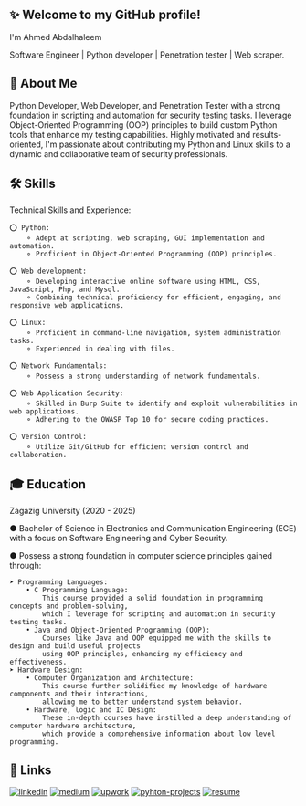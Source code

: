 ## ✨ Welcome to my GitHub profile!
I'm Ahmed Abdalhaleem

Software Engineer | Python developer | Penetration tester | Web scraper.

## 🚀 About Me
Python Developer, Web Developer, and Penetration Tester with a strong foundation in scripting and automation for security testing tasks.
I leverage Object-Oriented Programming (OOP) principles to build custom Python tools that enhance my testing capabilities.
Highly motivated and results-oriented, I'm passionate about contributing my Python and Linux skills to a dynamic and collaborative team of security professionals.

## 🛠 Skills
Technical Skills and Experience:

    ⭕ Python:
        ⚬ Adept at scripting, web scraping, GUI implementation and automation.
        ⚬ Proficient in Object-Oriented Programming (OOP) principles.
    
    ⭕ Web development:
        ⚬ Developing interactive online software using HTML, CSS, JavaScript, Php, and Mysql.
        ⚬ Combining technical proficiency for efficient, engaging, and responsive web applications.
        
    ⭕ Linux:
        ⚬ Proficient in command-line navigation, system administration tasks.
        ⚬ Experienced in dealing with files.

    ⭕ Network Fundamentals:
        ⚬ Possess a strong understanding of network fundamentals.
    
    ⭕ Web Application Security:
        ⚬ Skilled in Burp Suite to identify and exploit vulnerabilities in web applications.
        ⚬ Adhering to the OWASP Top 10 for secure coding practices.

    ⭕ Version Control:
        ⚬ Utilize Git/GitHub for efficient version control and collaboration.
        
## 🎓 Education
Zagazig University (2020 - 2025)

● Bachelor of Science in Electronics and Communication Engineering (ECE) with a focus on Software Engineering and Cyber Security.

● Possess a strong foundation in computer science principles gained through:

    ➤ Programming Languages:
        • C Programming Language:
            This course provided a solid foundation in programming concepts and problem-solving,
            which I leverage for scripting and automation in security testing tasks.
        • Java and Object-Oriented Programming (OOP):
            Courses like Java and OOP equipped me with the skills to design and build useful projects
            using OOP principles, enhancing my efficiency and effectiveness.
    ➤ Hardware Design:
        • Computer Organization and Architecture:
            This course further solidified my knowledge of hardware components and their interactions,
            allowing me to better understand system behavior.
        • Hardware, logic and IC Design:
            These in-depth courses have instilled a deep understanding of computer hardware architecture,
            which provide a comprehensive information about low level programming.
            
## 🔗 Links
[![linkedin](https://img.shields.io/badge/linkedin-0A66C2?style=for-the-badge&logo=linkedin&logoColor=white)](https://www.linkedin.com/in/ahmed-abdalhaleem/) 
[![medium](https://img.shields.io/badge/medium-000000?style=for-the-badge&logo=medium&logoColor=white)](https://ahmed-abdalhaleem.medium.com) 
[![upwork](https://img.shields.io/badge/work-73bb44?style=for-the-badge&logo=upwork&logoColor=white)](https://www.upwork.com/freelancers/~01fe0a290fed4d1f53?mp_source=share) 
[![pyhton-projects](https://img.shields.io/badge/projects-ff0000?style=for-the-badge&logo=python&logoColor=white)](https://github.com/ahmed-abdalhaleem/Python-projects) 
[![resume](https://img.shields.io/badge/resume-575757?style=for-the-badge&logo=googledrive&logoColor=white)](https://drive.google.com/drive/folders/1bjd98HSfhieFMWyMP8jSnV3MWdQNJUit) 
